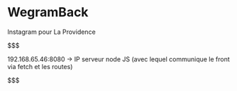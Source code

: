 # WegramBack
Instagram pour La Providence



$$$$$$$$$$$$$$$$$$$$$$$$$$$$$$$$$$$$$$$$$$$$$$$$$$$

192.168.65.46:8080 -> IP serveur node JS (avec lequel communique le front via fetch et les routes)

$$$$$$$$$$$$$$$$$$$$$$$$$$$$$$$$$$$$$$$$$$$$$$$$$$$